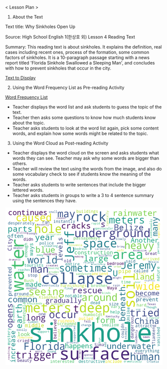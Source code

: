 < Lesson Plan > 

1. About the Text

Text title: Why Sinkholes Open Up

Source: High School English 1(한상호 외) Lesson 4 Reading Text  

Summary: This reading text is about sinkholes. It explains the definition, real cases including recent ones, process of the formation, some common factors of sinkholes. It is a 10-paragraph passage starting with a news report titled 'Florida Sinkhole Swallowed a Sleeping Man', and concludes with how to prevent sinkholes that occur in the city. 

[Text to Display](https://github.com/sundaybest3/Spring2024/raw/main/Corpus/Readingtext.md)

2. Using the Word Frequency List as Pre-reading Activity

[Word Frequency List](https://github.com/sundaybest3/Spring2024/raw/main/Corpus/word_frequency.csv)

- Teacher displays the word list and ask students to guess the topic of the text.
- Teacher then asks some questions to know how much students know about the topic.
- Teacher asks students to look at the word list again, pick some content words, and explain how some words might be related to the topic.

3. Using the Word Cloud as Post-reading Activity

- Teacher displays the word cloud on the screen and asks students what words they can see. Teacher may ask why some words are bigger than others.
- Teacher will review the text using the words from the image, and also do some vocabulary check to see if students know the meaning of the words.
- Teacher asks students to write sentences that include the bigger lettered words.  
- Teacher asks students in groups to write a 3 to 4 sentence summary using the sentences they have. 

![Alt Text](https://github.com/sundaybest3/Spring2024/blob/main/Corpus/sinkholewordcloud.png)


